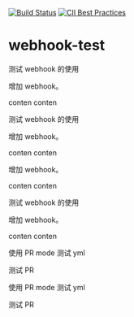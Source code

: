 [![Build Status](https://travis-ci.org/zhaojuntao/webhook-test.svg?branch=master)](https://travis-ci.org/zhaojuntao/webhook-test)
[![CII Best Practices](https://bestpractices.coreinfrastructure.org/projects/2546/badge)](https://bestpractices.coreinfrastructure.org/projects/2546)

# webhook-test
测试 webhook 的使用

增加 webhook。

conten
conten


测试 webhook 的使用

增加 webhook。

conten
conten



增加 webhook。

conten
conten

测试 webhook 的使用

增加 webhook。

conten
conten

使用 PR mode 测试 yml

测试 PR


使用 PR mode 测试 yml

测试 PR